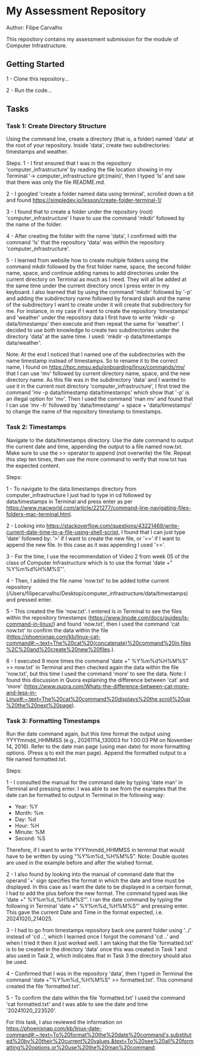 # My Assessment Repository

Author: Filipe Carvalho

This repository contains my assessment submission for the module of Computer Infrastructure.

## Getting Started

1 - Clone this repository...

2 - Run the code...

## Tasks

### Task 1: Create Directory Structure

Using the command line, create a directory (that is, a folder) named 'data' at the root of your repository. Inside 'data', create two subdirectories: timestamps and weather.

Steps: 
1 - I first ensured that I was in the repository 'computer_infrastructure' by reading the file location showing in my Terminal '-> computer_infrastructure git:(main)', then I typed 'ls' and saw that there was only the file README.md.

2 - I googled 'create a folder named data using terminal', scrolled down a bit and found https://simpledev.io/lesson/create-folder-terminal-1/

3 - I found that to create a folder under the repository (root) 'computer_infrastructure' I have to use the command 'mkdir' followed by the name of the folder.

4 - After creating the folder with the name 'data', I confirmed with the command 'ls' that the repository 'data' was within the repository 'computer_infrastructure'.

5 - I learned from <Simple Dev> website how to create multiple folders using the command mkdir followed by the first folder name, space, the second folder name, space, and continue adding names to add directories under the current directory on Terminal as much as I need. They will all be added at the same time under the current directory once I press enter in my keyboard. I also learned that by using the command 'mkdir' followed by '-p' and adding the subdirectory name followed by forward slash and the name of the subdirectory I want to create under it will create that subdirectory for me. For instance, in my case if I want to create the repository 'timestamps' and 'weather' under the repository data I first have to write 'mkdir -p data/timestamps' then execute and then repeat the same for 'weather'. I decided to use both knowledge to create two subdirectories under the directory 'data' at the same time. I used: 'mkdir -p data/timestamps data/weather'. 

Note: At the end I noticed that I named one of the subdirectories with the name timestamp instead of timestamps. So to rename it to the correct name, I found on https://hpc.nmsu.edu/onboarding/linux/commands/mv/ that I can use 'mv' followed by current directory name, space, and the new directory name. As this file was in the subdirectory 'data' and I wanted to use it in the current root directory 'computer_infrastructure', I first tried the command 'mv -p data/timestamp data/timestamps' which show that '-p' is an illegal option for 'mv'. Then I used the command 'man mv' and found that I can use 'mv -h' followed by 'data/timestamp' + space + 'data/timestamps' to change the name of the repository  timestamp to timestamps.


### Task 2: Timestamps

Navigate to the data/timestamps directory. Use the date command to output the current date and time, appending the output to a file named now.txt. Make sure to use the  >> operator to append (not overwrite) the file. Repeat this step ten times, then use the more command to verify that now.txt has the expected content.

Steps:

1 - To navigate to the data.timestamps directory from computer_infrastructure I just had to type in cd followed by data/timestamps in Terminal and press enter as per https://www.macworld.com/article/221277/command-line-navigating-files-folders-mac-terminal.html.

2 - Looking into https://stackoverflow.com/questions/43221469/write-current-date-time-to-a-file-using-shell-script, I found that I can just type 'date' followed by:
'>' if I want to create the new file, or
'>>' if I want to append the new file.
In this case as it was appending I used '>>'.

3 - For the time, I use the recommendation of Video 2 from week 05 of the class of Computer Infrastructure which is to use the format 'date +" %Y%m%d%H%M%S"'.

4 - Then, I added the file name 'now.txt' to be added tothe current repository (/Users/filipecarvalho/Desktop/computer_infrastructure/data/timestamps) and pressed enter.

5 - This created the file 'now.txt'. I entered ls in Terminal to see the files within the repository timestamps (https://www.linode.com/docs/guides/ls-command-in-linux/) and found 'now.txt', then I used the command 'cat now.txt' to confirm the data within the file (https://phoenixnap.com/kb/linux-cat-command#:~:text=The%20cat%20(concatenate)%20command%20in,files%2C%20and%20create%20new%20files.).

6 - I executed 9 more times the command 'date +" %Y%m%d%H%M%S" >> now.txt' in Terminal and then checked again the data within the file 'now.txt', but this time I used the command 'more' to see the data. Note: I found this discussion in Quora explaining the difference between 'cat' and 'more' (https://www.quora.com/Whats-the-difference-between-cat-more-and-less-in-Linux#:~:text=The%20cat%20command%20displays%20the,scroll%20up%20the%20next%20page).


### Task 3: Formatting Timestamps

Run the date command again, but this time format the output using YYYYmmdd_HHMMSS (e.g., 20261114_130003 for 1:00:03 PM on November 14, 2016). Refer to the date man page (using man date) for more formatting options. (Press q to exit the man page). Append the formatted output to a file named formatted.txt.

Steps:

1 - I consulted the manual for the command date by typing 'date man' in Terminal and pressing enter. I was able to see from the examples that the date can be formatted to output in Terminal in the following way:
- Year: %Y
- Month: %m
- Day: %d
- Hour: %H
- Minute: %M
- Second: %S

Therefore, if I want to write YYYYmmdd_HHMMSS in terminal that would have to be written by using "%Y%m%d_%H%M%S". Note: Double quotes are used in the example before and after the wished format.

2 - I also found by looking into the manual of command date that the operand '+' sign specifies the format in which the date and time must be displayed.
In this case as I want the date to be displayed in a certain format, I had to add the plus before the new format. The command typed was like 'date +" %Y%m%d_%H%M%S"'.
I ran the date command by typing the following in Terminal 'date +" %Y%m%d_%H%M%S"' and pressing enter. This gave the current Date and Time in the format expected, i.e. 20241020_214025.

3 - I had to go from timestamps repository back one parent folder using '../' instead of 'cd ..', which I learned once I forgot the command 'cd ..' and when I tried it then it just worked well. I am taking that the file 'formatted.txt' is to be created in the directory 'data' once this was created in Task 1 and also used in Task 2, which indicates that in Task 3 the directory should also be used.

4 - Confirmed that I was in the repository 'data', then I typed in Terminal the command 'date +"%Y%m%d_%H%M%S" >> formatted.txt'. This command created the file 'formatted.txt'.

5 - To confirm the date within the file 'formatted.txt' I used the command 'cat formatted.txt' and I was able to see the date and time '20241020_223520'.

For this task, I also reviewed the information on https://phoenixnap.com/kb/linux-date-command#:~:text=To%20format%20the%20date%20command's,substituted%20by%20their%20current%20values.&text=To%20see%20all%20formatting%20options,or%20use%20the%20man%20command.
